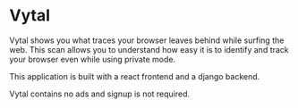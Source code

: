 # Vytal

Vytal shows you what traces your browser leaves behind while surfing the web. This scan allows you to understand how easy it is to identify and track your browser even while using private mode.

This application is built with a react frontend and a django backend.

Vytal contains no ads and signup is not required.
